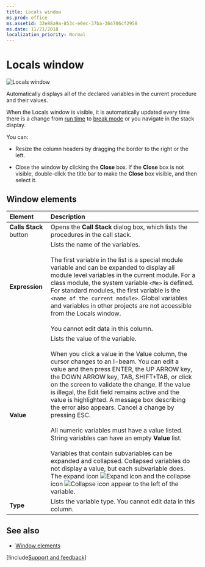 ```yaml
---
title: Locals window
ms.prod: office
ms.assetid: 32e88a9a-853c-e0ec-37ba-364706cf2958
ms.date: 11/21/2018
localization_priority: Normal
---
```



# Locals window

![Locals window](../../../images/local_ZA01201622.gif)

Automatically displays all of the declared variables in the current procedure and their values.

When the Locals window is visible, it is automatically updated every time there is a change from [run time](../../Glossary/vbe-glossary.md#run-time) to [break mode](../../Glossary/vbe-glossary.md#break-mode) or you navigate in the stack display.

You can:

- Resize the column headers by dragging the border to the right or the left.
    
- Close the window by clicking the **Close** box. If the **Close** box is not visible, double-click the title bar to make the **Close** box visible, and then select it.
    
## Window elements

|Element|Description|
|:------|:----------|
|**Calls Stack** button|Opens the **Call Stack** dialog box, which lists the procedures in the call stack.|
|**Expression**|Lists the name of the variables.<br/><br/>The first variable in the list is a special module variable and can be expanded to display all module level variables in the current module. For a class module, the system variable `<Me>` is defined. For standard modules, the first variable is the `<name of the current module>`. Global variables and variables in other projects are not accessible from the Locals window.<br/><br/>You cannot edit data in this column.|
|**Value**|Lists the value of the variable.<br/><br/>When you click a value in the Value column, the cursor changes to an I-beam. You can edit a value and then press ENTER, the UP ARROW key, the DOWN ARROW key, TAB, SHIFT+TAB, or click on the screen to validate the change. If the value is illegal, the Edit field remains active and the value is highlighted. A message box describing the error also appears. Cancel a change by pressing ESC.<br/><br/>All numeric variables must have a value listed. String variables can have an empty **Value** list.<br/><br/>Variables that contain subvariables can be expanded and collapsed. Collapsed variables do not display a value, but each subvariable does. The expand icon ![Expand icon](../../../images/expand_ZA01201606.gif) and the collapse icon ![Collapse icon](../../../images/collapse_ZA01201589.gif) appear to the left of the variable.|
|**Type**|Lists the variable type. You cannot edit data in this column.|

## See also

- [Window elements](../window-elements.md)

[!include[Support and feedback](~/includes/feedback-boilerplate.md)]
